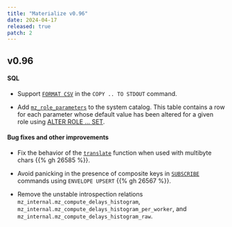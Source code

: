```yaml
---
title: "Materialize v0.96"
date: 2024-04-17
released: true
patch: 2
---
```


## v0.96

#### SQL

* Support [`FORMAT CSV`](/sql/create-source/#csv) in the `COPY .. TO STDOUT`
  command.

* Add [`mz_role_parameters`](/sql/system-catalog/mz_catalog/#mz_role_parameters)
  to the system catalog. This table contains a row for each parameter whose default
value has been altered for a given role using [ALTER ROLE ... SET](/sql/alter-role/#alter_role_set).

#### Bug fixes and other improvements

* Fix the behavior of the [`translate`](https://materialize.com/docs/sql/functions/#translate)
  function when used with multibyte chars {{% gh 26585 %}}.

* Avoid panicking in the presence of composite keys in [`SUBSCRIBE`](/sql/subscribe/)
  commands using `ENVELOPE UPSERT` {{% gh 26567 %}}.

* Remove the unstable introspection relations
  `mz_internal.mz_compute_delays_histogram`,
  `mz_internal.mz_compute_delays_histogram_per_worker`, and
  `mz_internal.mz_compute_delays_histogram_raw`.
